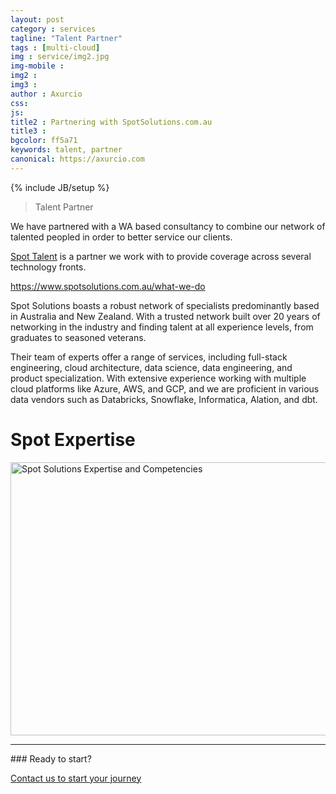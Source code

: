 ```yaml
---
layout: post
category : services
tagline: "Talent Partner"
tags : [multi-cloud]
img : service/img2.jpg
img-mobile : 
img2 : 
img3 : 
author : Axurcio
css: 
js: 
title2 : Partnering with SpotSolutions.com.au
title3 : 
bgcolor: ff5a71
keywords: talent, partner
canonical: https://axurcio.com
---
```

{% include JB/setup %}

> Talent Partner

<!--more-->

We have partnered with a WA based consultancy to combine our network of talented peopled in order to better service our clients.    

[Spot Talent](https://www.spotsolutions.com.au/what-we-do) is a partner we work with to provide coverage across several technology fronts.  

<https://www.spotsolutions.com.au/what-we-do>
    
    
Spot Solutions boasts a robust network of specialists predominantly based in Australia and New Zealand. With a trusted network built over 20 years of networking in the industry and finding talent at all experience levels, from graduates to seasoned veterans.    

Their team of experts offer a range of services, including full-stack engineering, cloud architecture, data science, data engineering, and product specialization. With extensive experience working with multiple cloud platforms like Azure, AWS, and GCP, and we are proficient in various data vendors such as Databricks, Snowflake, Informatica, Alation, and dbt.     

#  Spot Expertise 

<img src="https://static.wixstatic.com/media/6095f6_d90c3b0dde3e470faf9ab10ba8410381~mv2.png/v1/fill/w_772,h_437,al_c,q_85,usm_0.66_1.00_0.01,enc_auto/SpotExpertise.png" alt="Spot Solutions Expertise and Competencies" style="width: 772px; height: 437px; object-fit: cover; object-position: 50% 50%;" fetchpriority="high">

<br />
<hr />
### Ready to start?  

[Contact us to start your journey](/contact)